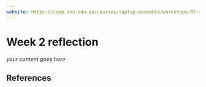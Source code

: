 ```yaml
---
website: https://comp.anu.edu.au/courses/laptop-ensemble/workshops/02-synthesis-1/
---
```


# Week 2 reflection

_your content goes here_

## References